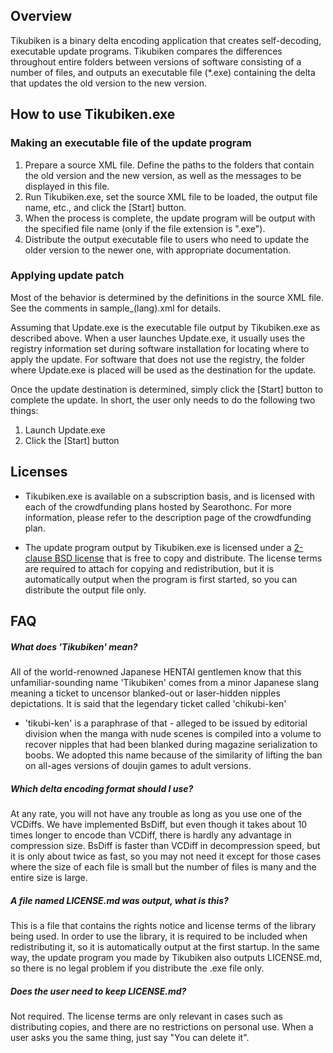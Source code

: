 ## Overview

Tikubiken is a binary delta encoding application that creates 
self-decoding, executable update programs. Tikubiken compares 
the differences throughout entire folders between versions of software 
consisting of a number of files, and outputs an executable file (*.exe)
containing the delta that updates the old version to the new version.


## How to use Tikubiken.exe

### Making an executable file of the update program

 1. Prepare a source XML file. Define the paths to the folders that 
    contain the old version and the new version, as well as 
    the messages to be displayed in this file.
 2. Run Tikubiken.exe, set the source XML file to be loaded, the output 
    file name, etc., and click the [Start] button.
 3. When the process is complete, the update program will be output with
    the specified file name (only if the file extension is ".exe").
 4. Distribute the output executable file to users who need to update 
    the older version to the newer one, with appropriate documentation.

### Applying update patch

Most of the behavior is determined by the definitions in the source XML 
file. See the comments in sample_(lang).xml for details.

Assuming that Update.exe is the executable file output by Tikubiken.exe 
as described above. When a user launches Update.exe, it usually uses 
the registry information set during software installation for locating 
where to apply the update. For software that does not use the registry, 
the folder where Update.exe is placed will be used as the destination 
for the update.

Once the update destination is determined, simply click the [Start] 
button to complete the update. In short, the user only needs to do 
the following two things:

1. Launch Update.exe
2. Click the [Start] button


## Licenses

* Tikubiken.exe is available on a subscription basis, and is licensed 
  with each of the crowdfunding plans hosted by Searothonc. For more 
  information, please refer to the description page of 
  the crowdfunding plan.

* The update program output by Tikubiken.exe is licensed under 
  a [2-clause BSD license](https://opensource.org/licenses/BSD-2-Clause) 
  that is free to copy and distribute. The license terms are required 
  to attach for copying and redistribution, but it is automatically 
  output when the program is first started, so you can distribute 
  the output file only.


## FAQ

##### What does 'Tikubiken' mean?
All of the world-renowned Japanese HENTAI gentlemen know that this 
unfamiliar-sounding name 'Tikubiken' comes from a minor Japanese slang 
meaning a ticket to uncensor blanked-out or laser-hidden nipples 
depictations. It is said that the legendary ticket called 'chikubi-ken' 
- 'tikubi-ken' is a paraphrase of that - alleged to be issued by 
editorial division when the manga with nude scenes is compiled into 
a volume to recover nipples that had been blanked during magazine 
serialization to boobs. We adopted this name because of the similarity 
of lifting the ban on all-ages versions of doujin games to 
adult versions.

##### Which delta encoding format should I use?
At any rate, you will not have any trouble as long as you use one of 
the VCDiffs. We have implemented BsDiff, but even though it takes about 
10 times longer to encode than VCDiff, there is hardly any advantage in
compression size. BsDiff is faster than VCDiff in decompression speed, 
but it is only about twice as fast, so you may not need it except for 
those cases where the size of each file is small but the number of 
files is many and the entire size is large.

##### A file named LICENSE.md was output, what is this?
This is a file that contains the rights notice and license terms of 
the library being used. In order to use the library, it is required 
to be included when redistributing it, so it is automatically output 
at the first startup. In the same way, the update program you made 
by Tikubiken also outputs LICENSE.md, so there is no legal problem 
if you distribute the .exe file only.

##### Does the user need to keep LICENSE.md?
Not required. The license terms are only relevant in cases such as 
distributing copies, and there are no restrictions on personal use. 
When a user asks you the same thing, just say "You can delete it".
